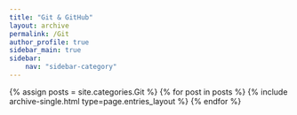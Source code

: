 ```yaml
---
title: "Git & GitHub"
layout: archive
permalink: /Git
author_profile: true
sidebar_main: true
sidebar:
    nav: "sidebar-category"
---
```



{% assign posts = site.categories.Git %}
{% for post in posts %} {% include archive-single.html type=page.entries_layout %} {% endfor %}